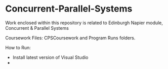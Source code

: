 # Concurrent-Parallel-Systems
Work enclosed within this repository is related to Edinburgh Napier module, Concurrent &amp; Parallel Systems

Coursework Files: CPSCoursework and Program Runs folders.

How to Run: 
* Install latest version of Visual Studio
* 

